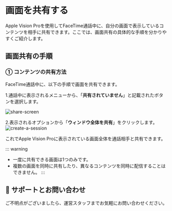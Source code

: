 # 画面を共有する

Apple Vision Proを使用してFaceTime通話中に、自分の画面で表示しているコンテンツを相手に共有できます。ここでは、画面共有の具体的な手順を分かりやすくご紹介します。

## 画面共有の手順

### ① コンテンツの共有方法

FaceTime通話中に、以下の手順で画面を共有できます。

1.通話中に表示されるメニューから、「**共有されていません**」と記載されたボタンを選択します。

![share-screen](/share-screen1.png)

2.表示されるオプションから「**ウィンドウ全体を共有**」をクリックします。
![create-a-session](/share-screen2.png)

これでApple Vision Proに表示されている画面全体を通話相手と共有できます。

::: warning 
- 一度に共有できる画面は1つのみです。
- 複数の画面を同時に共有したり、異なるコンテンツを同時に配信することはできません。
::: 

## 📢 サポートとお問い合わせ
ご不明点がございましたら、運営スタッフまでお気軽にお問い合わせください。